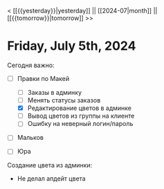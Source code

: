 < [[{{yesterday}}|yesterday]] || [[2024-07|month]] || [[{{tomorrow}}|tomorrow]] >>

# Friday, July 5th, 2024

Сегодня важно:
- [ ] Правки по Макей
	- [ ] Заказы в админку
	- [ ] Менять статусы заказов
	- [x] Редактирование цветов в админке
	- [ ] Вывод цветов из группы на клиенте
	- [ ] Ошибку на неверный логин/пароль
	
- [ ] Мальков
- [ ] Юра


Создание цвета из админки:
- Не делал апдейт цвета